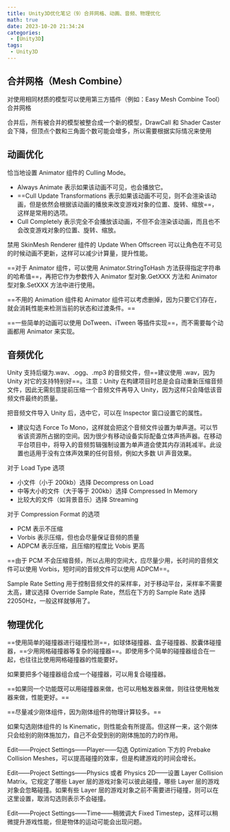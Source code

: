 ```yaml
---
title: Unity3D优化笔记（9）合并网格、动画、音频、物理优化
math: true
date: 2023-10-20 21:34:24
categories:
 - [Unity3D]
tags: 
 - Unity3D
---
```


## 合并网格（Mesh Combine）

对使用相同材质的模型可以使用第三方插件（例如：Easy Mesh Combine Tool）合并网格

合并后，所有被合并的模型被整合成一个新的模型，DrawCall 和 Shader Caster 会下降，但顶点个数和三角面个数可能会增多，所以需要根据实际情况来使用

## 动画优化

恰当地设置 Animator 组件的 Culling Mode。

* Always Animate 表示如果该动画不可见，也会播放它。
* ==Cull Update Transformations 表示如果该动画不可见，则不会渲染该动画，但是依然会根据该动画的播放来改变游戏对象的位置、旋转、缩放==，这样是常用的选项。
* Cull Completely 表示完全不会播放该动画，不但不会渲染该动画，而且也不会改变游戏对象的位置、旋转、缩放。

禁用 SkinMesh Renderer 组件的 Update When Offscreen 可以让角色在不可见的时候动画不更新，这样可以减少计算量，提升性能。

==对于 Animator 组件，可以使用 Animator.StringToHash 方法获得指定字符串的哈希值==，再把它作为参数传入 Animator 型对象.GetXXX 方法和 Animator 型对象.SetXXX 方法中进行使用。

==不用的 Animation 组件和 Animator 组件可以考虑删掉，因为只要它们存在，就会消耗性能来检测当前的状态和过渡条件。==

==一些简单的动画可以使用 DoTween、iTween 等插件实现==，而不需要每个动画都用 Animator 来实现。

## 音频优化

Unity 支持后缀为.wav、.ogg、.mp3 的音频文件，但==建议使用 .wav，因为 Unity 对它的支持特别好==。注意：Unity 在构建项目时总是会自动重新压缩音频文件，因此无需刻意提前压缩一个音频文件再导入 Unity，因为这样只会降低该音频文件最终的质量。

把音频文件导入 Unity 后，选中它，可以在 Inspector 窗口设置它的属性。

* 建议勾选 Force To Mono，这样就会把这个音频文件设置为单声道。可以节省该资源所占据的空间。因为很少有移动设备实际配备立体声扬声器。在移动平台项目中，将导入的音频剪辑强制设置为单声道会使其内存消耗减半。此设置也适用于没有立体声效果的任何音频，例如大多数 UI 声音效果。

对于 Load Type 选项

* 小文件（小于 200kb）选择 Decompress on Load
* 中等大小的文件（大于等于 200kb）选择 Compressed In Memory
* 比较大的文件（如背景音乐）选择 Streaming

对于 Compression Format 的选项

* PCM 表示不压缩
* Vorbis 表示压缩，但也会尽量保证音频的质量
* ADPCM 表示压缩，且压缩的程度比 Vobis 更高

==由于 PCM 不会压缩音频，所以占用的空间大，应尽量少用，长时间的音频文件可以使用 Vorbis，短时间的音频文件可以使用 ADPCM==。

Sample Rate Setting 用于控制音频文件的采样率，对于移动平台，采样率不需要太高，建议选择 Override Sample Rate，然后在下方的 Sample Rate 选择 22050Hz，一般这样就够用了。

## 物理优化

==使用简单的碰撞器进行碰撞检测==，如球体碰撞器、盒子碰撞器、胶囊体碰撞器，==少用网格碰撞器等复杂的碰撞器==。即使用多个简单的碰撞器组合在一起，也往往比使用网格碰撞器的性能要好。

如果要把多个碰撞器组合成一个碰撞器，可以用复合碰撞器。

==如果同一个功能既可以用碰撞器来做，也可以用触发器来做，则往往使用触发器来做，性能更好。==

==尽量减少刚体组件，因为刚体组件的物理计算较多。==

如果勾选刚体组件的 Is Kinematic，则性能会有所提高。但这样一来，这个刚体只会给别的刚体施加力，自己不会受到别的刚体施加的力的作用。

Edit——Project Settings——Player——勾选 Optimization 下方的 Prebake Collision Meshes，可以提高碰撞的效率，但是构建游戏的时间会增长。

Edit——Project Settings——Physics 或者 Physics 2D——设置 Layer Collision Matrix。它规定了哪些 Layer 层的游戏对象可以彼此碰撞，哪些 Layer 层的游戏对象会忽略碰撞。如果有些 Layer 层的游戏对象之前不需要进行碰撞，则可以在这里设置，取消勾选则表示不会碰撞。

Edit——Project Settings——Time——稍微调大 Fixed Timestep，这样可以稍微提升游戏性能，但是物体的运动可能会出现问题。
